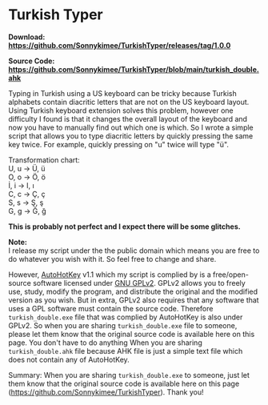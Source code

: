 # Turkish Typer
**Download: https://github.com/Sonnykimee/TurkishTyper/releases/tag/1.0.0**

**Source Code: https://github.com/Sonnykimee/TurkishTyper/blob/main/turkish_double.ahk**

Typing in Turkish using a US keyboard can be tricky because Turkish alphabets contain diacritic letters that are not on the US keyboard layout. Using Turkish keyboard extension solves this problem, however one difficulty I found is that it changes the overall layout of the keyboard and now you have to manually find out which one is which. So I wrote a simple script that allows you to type diacritic letters by quickly pressing the same key twice. For example, quickly pressing on "u" twice will type "ü".

Transformation chart:<br>
U, u -> Ü, ü<br>
O, o -> Ö, ö<br>
İ, i -> I, ı<br>
C, c -> Ç, ç<br>
S, s -> Ş, ş<br>
G, g -> Ğ, ğ<br>

**This is probably not perfect and I expect there will be some glitches.**

**Note:**<br>
I release my script under the the public domain which means you are free to do whatever you wish with it. So feel free to change and share.

However, [AutoHotKey](https://www.autohotkey.com/) v1.1 which my script is complied by is a free/open-source software licensed under [GNU GPLv2](https://www.gnu.org/licenses/old-licenses/gpl-2.0.en.html). GPLv2 allows you to freely use, study, modify the program, and distribute the original and the modified version as you wish. But in extra, GPLv2 also requires that any software that uses a GPL software must contain the source code. Therefore `turkish_double.exe` file that was complied by AutoHotKey is also under GPLv2. So when you are sharing `turkish_double.exe` file to someone, please let them know that the original source code is available here on this page. You don't have to do anything When you are sharing `turkish_double.ahk` file because AHK file is just a simple text file which does not contain any of AutoHotKey.

Summary: When you are sharing `turkish_double.exe` to someone, just let them know that the original source code is available here on this page (https://github.com/Sonnykimee/TurkishTyper). Thank you!
